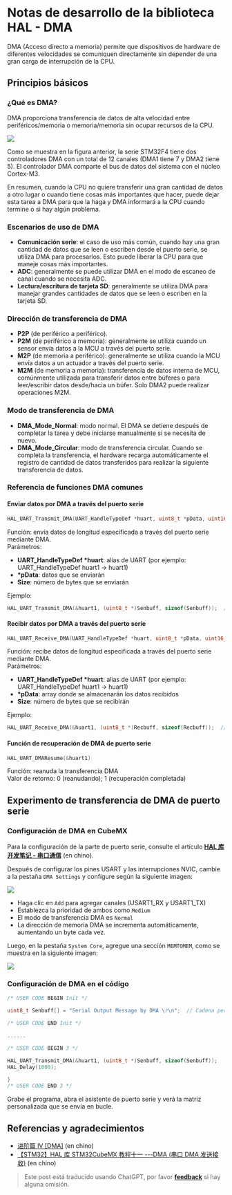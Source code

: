 # Notas de desarrollo de la biblioteca HAL - DMA

DMA (Acceso directo a memoria) permite que dispositivos de hardware de diferentes velocidades se comuniquen directamente sin depender de una gran carga de interrupción de la CPU.

## Principios básicos

### ¿Qué es DMA?

DMA proporciona transferencia de datos de alta velocidad entre periféricos/memoria o memoria/memoria sin ocupar recursos de la CPU.

![](https://wiki-media-1253965369.cos.ap-guangzhou.myqcloud.com/img/20210404153423.png)

Como se muestra en la figura anterior, la serie STM32F4 tiene dos controladores DMA con un total de 12 canales (DMA1 tiene 7 y DMA2 tiene 5). El controlador DMA comparte el bus de datos del sistema con el núcleo Cortex-M3.

En resumen, cuando la CPU no quiere transferir una gran cantidad de datos a otro lugar o cuando tiene cosas más importantes que hacer, puede dejar esta tarea a DMA para que la haga y DMA informará a la CPU cuando termine o si hay algún problema.

### Escenarios de uso de DMA

- **Comunicación serie**: el caso de uso más común, cuando hay una gran cantidad de datos que se leen o escriben desde el puerto serie, se utiliza DMA para procesarlos. Esto puede liberar la CPU para que maneje cosas más importantes.
- **ADC**: generalmente se puede utilizar DMA en el modo de escaneo de canal cuando se necesita ADC.
- **Lectura/escritura de tarjeta SD**: generalmente se utiliza DMA para manejar grandes cantidades de datos que se leen o escriben en la tarjeta SD.

### Dirección de transferencia de DMA

- **P2P** (de periférico a periférico).
- **P2M** (de periférico a memoria): generalmente se utiliza cuando un sensor envía datos a la MCU a través del puerto serie.
- **M2P** (de memoria a periférico): generalmente se utiliza cuando la MCU envía datos a un actuador a través del puerto serie.
- **M2M** (de memoria a memoria): transferencia de datos interna de MCU, comúnmente utilizada para transferir datos entre búferes o para leer/escribir datos desde/hacia un búfer. Solo DMA2 puede realizar operaciones M2M.

### Modo de transferencia de DMA

- **DMA_Mode_Normal**: modo normal. El DMA se detiene después de completar la tarea y debe iniciarse manualmente si se necesita de nuevo.
- **DMA_Mode_Circular**: modo de transferencia circular. Cuando se completa la transferencia, el hardware recarga automáticamente el registro de cantidad de datos transferidos para realizar la siguiente transferencia de datos.

### Referencia de funciones DMA comunes

#### Enviar datos por DMA a través del puerto serie

```c
HAL_UART_Transmit_DMA(UART_HandleTypeDef *huart, uint8_t *pData, uint16_t Size)
```

Función: envía datos de longitud especificada a través del puerto serie mediante DMA.  
Parámetros:

- **UART_HandleTypeDef \*huart**: alias de UART (por ejemplo: UART_HandleTypeDef huart1 -> huart1)
- **\*pData**: datos que se enviarán
- **Size**: número de bytes que se enviarán

Ejemplo:

```c
HAL_UART_Transmit_DMA(&huart1, (uint8_t *)Senbuff, sizeof(Senbuff));  //envía el array Senbuff a través del puerto serie
```

#### Recibir datos por DMA a través del puerto serie

```c
HAL_UART_Receive_DMA(UART_HandleTypeDef *huart, uint8_t *pData, uint16_t Size)
```

Función: recibe datos de longitud especificada a través del puerto serie mediante DMA.  
Parámetros:

- **UART_HandleTypeDef \*huart**: alias de UART (por ejemplo: UART_HandleTypeDef huart1 -> huart1)
- **\*pData**: array donde se almacenarán los datos recibidos
- **Size**: número de bytes que se recibirán

Ejemplo:

```c
HAL_UART_Receive_DMA(&huart1, (uint8_t *)Recbuff, sizeof(Recbuff));  //recibe datos a través del puerto serie y los almacena en el array Recbuff
```

#### Función de recuperación de DMA de puerto serie

```c
HAL_UART_DMAResume(&huart1)
```

Función: reanuda la transferencia DMA  
Valor de retorno: 0 (reanudando); 1 (recuperación completada)

## Experimento de transferencia de DMA de puerto serie

### Configuración de DMA en CubeMX

Para la configuración de la parte de puerto serie, consulte el artículo [**HAL 库开发笔记 - 串口通信**](https://wiki-power.com/es/HAL%E5%BA%93%E5%BC%80%E5%8F%91%E7%AC%94%E8%AE%B0-%E4%B8%B2%E5%8F%A3%E9%80%9A%E4%BF%A1) (en chino).

Después de configurar los pines USART y las interrupciones NVIC, cambie a la pestaña `DMA Settings` y configure según la siguiente imagen:

![](https://wiki-media-1253965369.cos.ap-guangzhou.myqcloud.com/img/20210404165541.png)

- Haga clic en `Add` para agregar canales (USART1_RX y USART1_TX)
- Establezca la prioridad de ambos como `Medium`
- El modo de transferencia DMA es `Normal`
- La dirección de memoria DMA se incrementa automáticamente, aumentando un byte cada vez.

Luego, en la pestaña `System Core`, agregue una sección `MEMTOMEM`, como se muestra en la siguiente imagen:

![](https://wiki-media-1253965369.cos.ap-guangzhou.myqcloud.com/img/20210404170002.png)

### Configuración de DMA en el código

```c title="main.c"
/* USER CODE BEGIN Init */

uint8_t Senbuff[] = "Serial Output Message by DMA \r\n";  // Cadena personalizada para enviar

/* USER CODE END Init */

......

/* USER CODE BEGIN 3 */

HAL_UART_Transmit_DMA(&huart1, (uint8_t *)Senbuff, sizeof(Senbuff));
HAL_Delay(1000);

}
/* USER CODE END 3 */
```

Grabe el programa, abra el asistente de puerto serie y verá la matriz personalizada que se envía en bucle.

## Referencias y agradecimientos

- [进阶篇 IV [DMA]](https://alchemicronin.github.io/posts/90d72de/#4-0-%E7%BB%83%E4%B9%A0%E9%A1%B9%E7%9B%AE) (en chino)
- [【STM32】HAL 库 STM32CubeMX 教程十一 ---DMA (串口 DMA 发送接收)](https://blog.csdn.net/as480133937/article/details/104827639) (en chino)

> Este post está traducido usando ChatGPT, por favor [**feedback**](https://github.com/linyuxuanlin/Wiki_MkDocs/issues/new) si hay alguna omisión.
